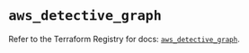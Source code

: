 # `aws_detective_graph`

Refer to the Terraform Registry for docs: [`aws_detective_graph`](https://registry.terraform.io/providers/hashicorp/aws/6.9.0/docs/resources/detective_graph).
